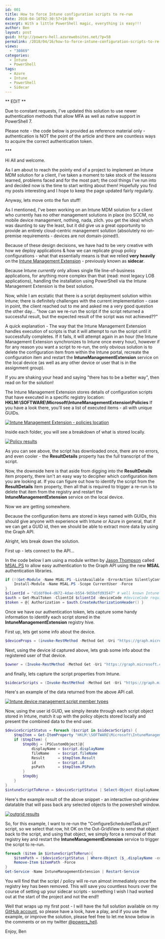 ```yaml
---
id: 001
title: How to force Intune configuration scripts to re-run
date: 2018-04-16T02:30:57+10:00
excerpt: With a little PowerShell magic, everything is easy!!!
author: Ben
layout: post
guid: http://powers-hell.azurewebsites.net/?p=58
permalink: /2018/04/16/how-to-force-intune-configuration-scripts-to-re-run/
views:
  - "30869"
categories:
  - Intune
  - PowerShell
tags:
  - Azure
  - Intune
  - PowerShell
  - Sidecar
---
```

\*\* EDIT \*\*

Due to constant requests, I've updated this solution to use newer authentication methods that allow MFA as well as native support in PowerShell 7.

Please note - the code below is provided as reference material only - authentication is NOT the point of the article and there are countless ways to acquire the correct authentication token.

\***

Hi All and welcome.

As I am about to reach the pointy end of a project to implement an Intune MDM solution for a client, I've taken a moment to take stock of the lessons learned, problems faced and for the most part; the cool things I've run into and decided now is the time to start writing about them! Hopefully you find my posts interesting and I hope to keep the page updated fairly regularly.

Anyway, lets move onto the fun stuff!

<!--more-->

As I mentioned, I've been working on an Intune MDM solution for a client who currently has no other management solutions in place (no SCCM, no mobile device management, nothing, nada, zilch. you get the idea) which was daunting to say the least, but it did give us a great opportunity to provide an entirely cloud-centric management solution (absolutely no on-premise requirements - devices are not domain-joined!).

Because of these design decisions, we have had to be very creative with how we deploy applications & how we can replicate group policy configurations - what that essentially means is that we relied **very heavily** on the <a href="https://docs.microsoft.com/en-us/intune/intune-management-extension" target="_blank" rel="noopener noreferrer">Intune Management Extension</a> - previously known as **sidecar**.

Because Intune _currently_ only allows single file line-of-business applications, for anything more complex than that (read: most legacy LOB applications), handling the installation using PowerShell via the Intune Management Extension is the best solution.

Now, while I am ecstatic that there is a script deployment solution within Intune; there is definitely challenges with the current implementation - case in point, the client reached out to me and asked me a very good question the other day&#8230; "how can we re-run the script if the script returned a successful result, but the expected result of the script was not achieved??"

A quick explanation - The way that the Intune Management Extension handles execution of scripts is that it will attempt to run the script until it successfully completes. If it fails, it will attempt again in an hour (the Intune Management Extension synchronizes to Intune once every hour), however if for any reason you want a script to re-run, the only obvious solution is to delete the configuration item from within the Intune portal, recreate the configuration item and restart the **IntuneManagementExtension** service on the local device (as well as any other device or user that is in the assignment group).

If you are shaking your head and saying "there has to be a better way", then read on for the solution!

The Intune Management Extension stores details of configuration scripts that have executed in a specific registry location: **HKLM:\SOFTWARE\Microsoft\IntuneManagementExtension\Policies**
If you have a look there, you'll see a list of executed items - all with unique GUIDs.

[![Intune Management Extension - policies location](https://i1.wp.com/i.imgur.com/RrX1wcZ.png?w=1170&#038;ssl=1)](https://i1.wp.com/i.imgur.com/RrX1wcZ.png?w=1170&#038;ssl=1 "Intune Management Extension - policies location")

Inside each folder, you will see a breakdown of what is stored locally.

[![Policy results](https://i2.wp.com/i.imgur.com/aEfuv4l.png?w=1170&#038;ssl=1)](https://i2.wp.com/i.imgur.com/aEfuv4l.png?w=1170&#038;ssl=1 "Policy results")

As you can see above, the script has downloaded once, there are no errors, and even cooler - the **ResultDetails** property has the full transcript of the script.

Now, the downside here is that aside from digging into the **ResultDetails** item property, there isn't an easy way to decipher which configuration item you are looking at. If you can figure out how to identify the script from the **ResultDetails** item property, then all that is required to trigger a re-run is to delete that item from the registry and restart the **IntuneManagementExtension** service on the local device.

Now we are getting somewhere.

Because the configuration items are stored in keys named with GUIDs, this should give anyone with experience with Intune or Azure in general, that if we can get a GUID id, then we should be able to extract more data by using the Graph API.

Alright, lets break down the solution.

First up - lets connect to the API&#8230;

In the code below I am using a module written by [Jason Thompson](https://github.com/jasoth) called [MSAL.PS](https://www.powershellgallery.com/packages/MSAL.PS/4.10.0.2) to allow easy authentication to the Graph API using the new **MSAL** authentication libraries.

```PowerShell
if (!(Get-Module -Name MSAL.PS -ListAvailable -ErrorAction SilentlyContinue)) {
    Install-Module -Name MSAL.PS -Scope CurrentUser -Force
}
$clientId = "d1ddf0e4-d672-4dae-b554-9d5bdfd93547" # well known Intune application Id
$auth = Get-MsalToken -ClientId $clientId -deviceCode #deviceCode requires interaction and solves MFA challenges
$token = @{ Authorization = $auth.CreateAuthorizationHeader() }
```

Once we have our authentication token, lets capture some handy information to identify each script stored in the **IntuneManagementExtension** registry hive.

First up, lets get some info about the device.

```PowerShell
$deviceProps = (invoke-RestMethod -Method Get -Uri "https://graph.microsoft.com/v1.0/devices?`$filter=DisplayName eq '$env:ComputerName'" -Headers $token).value
```

Next, using the device id captured above, lets grab some info about the registered user of that device.

```PowerShell
$owner = (Invoke-RestMethod -Method Get -Uri "https://graph.microsoft.com/v1.0/devices/$($deviceProps.id)/registeredOwners" -Headers $token).value
```

and finally, lets capture the script properties from Intune.

```PowerShell
$sidecarScripts = (Invoke-RestMethod -Method Get -Uri "https://graph.microsoft.com/beta/deviceManagement/deviceManagementScripts" -Headers $token).value
```

Here's an example of the data returned from the above API call.

[![Intune device management script member types](https://i2.wp.com/i.imgur.com/PfGgps7.png?w=1170&#038;ssl=1)](https://i2.wp.com/i.imgur.com/PfGgps7.png?w=1170&#038;ssl=1 "Intune device management script member types")

Now, using the user id GUID, we simply iterate through each script object stored in Intune, match it up with the policy objects stored locally and present the combined data to the end user.

```PowerShell
$deviceScriptStatus = foreach ($script in $sidecarScripts) {
    $tmpItem = Get-ItemProperty "HKLM:\SOFTWARE\Microsoft\IntuneManagementExtension\Policies\$($owner.id)\$($script.id)" -ErrorAction SilentlyContinue
    if ($tmpItem) {
        $tmpObj = [PSCustomObject]@{
            displayName = $script.displayName
            fileName    = $script.fileName
            Result      = $tmpItem.Result
            id          = $script.id
            psPath      = $tmpItem.PSPath
        }
        $tmpObj
    }
}
$intuneScriptToRerun = $deviceScriptStatus | Select-Object displayName,fileName,Result,id | Out-GridView -Title "Intune Script Configuration" -PassThru
```

Here's the example result of the above snippet - an interactive out-gridview datatable that will pass back any selected objects to the powershell window.

[![outgrid results](https://i1.wp.com/i.imgur.com/YKLP9Wf.png?w=1170&#038;ssl=1)](https://i1.wp.com/i.imgur.com/YKLP9Wf.png?w=1170&#038;ssl=1 "outgrid results")

So, for this example, I want to re-run the "ConfigureScheduledTask.ps1" script, so we select that row, hit OK on the Out-GridView to send that object back to the script, and using that object, we simply force a removal of that registry key and restart the **IntuneManagementExtension** service to trigger the script to re-run.

```PowerShell
foreach ($item in $intuneScriptToRerun){
    $itemPath = ($deviceScriptStatus | Where-Object {$_.displayName -eq $item.displayName}).psPath
    Remove-Item $itemPath -Force
}
Get-Service -Name IntuneManagementExtension | Restart-Service
```

You will find that the script / policy will re-run almost immediately once the registry key has been removed. This will save you countless hours over the course of setting up your sidecar scripts - something I wish I had worked out at the start of the project and not the end!!

Well that wraps up my first post - I will have the full solution available on my [GitHub account](https://github.com/tabs-not-spaces/CodeDump/tree/master/Reset-SidecarScript), so please have a look, have a play, and if you use the example, or improve the solution, please feel free to let me know below in the comments or on my twitter <a href="https://twitter.com/powers_hell" target="_blank" rel="noopener noreferrer">@powers_hell</a>.

Enjoy,
Ben
